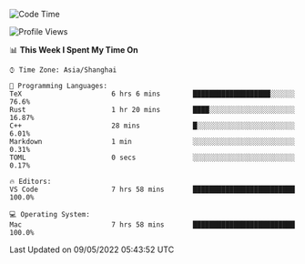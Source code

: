 <!--START_SECTION:waka-->
![Code Time](http://img.shields.io/badge/Code%20Time-1%2C291%20hrs%2035%20mins-blue)

![Profile Views](http://img.shields.io/badge/Profile%20Views-7-blue)

📊 **This Week I Spent My Time On** 

```text
⌚︎ Time Zone: Asia/Shanghai

💬 Programming Languages: 
TeX                      6 hrs 6 mins        ███████████████████░░░░░░   76.6% 
Rust                     1 hr 20 mins        ████░░░░░░░░░░░░░░░░░░░░░   16.87% 
C++                      28 mins             █░░░░░░░░░░░░░░░░░░░░░░░░   6.01% 
Markdown                 1 min               ░░░░░░░░░░░░░░░░░░░░░░░░░   0.31% 
TOML                     0 secs              ░░░░░░░░░░░░░░░░░░░░░░░░░   0.17%

🔥 Editors: 
VS Code                  7 hrs 58 mins       █████████████████████████   100.0%

💻 Operating System: 
Mac                      7 hrs 58 mins       █████████████████████████   100.0%

```


 Last Updated on 09/05/2022 05:43:52 UTC
<!--END_SECTION:waka-->
